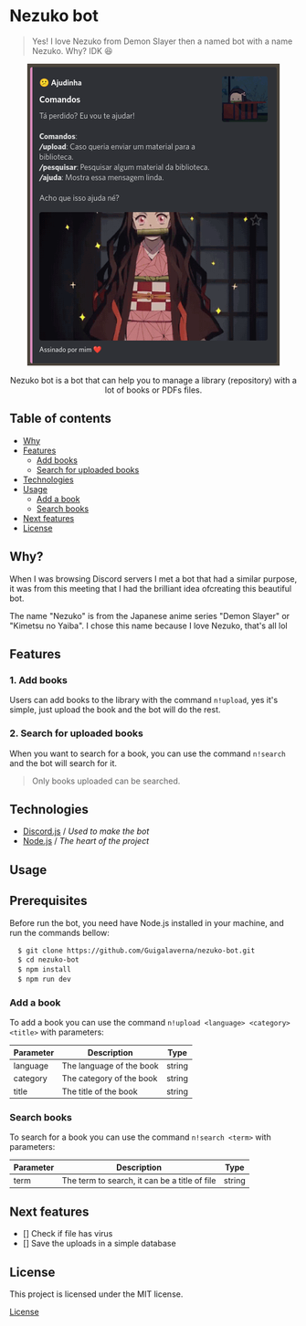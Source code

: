 # Nezuko bot

> Yes! I love Nezuko from Demon Slayer then a named bot with a name Nezuko. Why? IDK :laughing:

<p align='center'>
  <img src='.github/preview.png' alt='Help command of Nezuko bot'/>
</p>

<p align='center'>
  Nezuko bot is a bot that can help you to manage a library (repository) with a lot of books or PDFs files.
</p>

## Table of contents

- [Why](#why)
- [Features](#features)
  - [Add books](#1-add-books)
  - [Search for uploaded books](#2-search-for-uploaded-books)
- [Technologies](#technologies)
- [Usage](#usage)
  - [Add a book](#add-a-book)
  - [Search books](#search-books)
- [Next features](#next-features)
- [License](#license)

## Why?

When I was browsing Discord servers I met a bot that had a similar purpose, it was from this meeting that I had the brilliant idea of ​​creating this beautiful bot.

The name "Nezuko" is from the Japanese anime series "Demon Slayer" or "Kimetsu no Yaiba". I chose this name because I love Nezuko, that's all lol

## Features

### 1. Add books

Users can add books to the library with the command `n!upload`, yes it's simple, just upload the book and the bot will do the rest.

### 2. Search for uploaded books

When you want to search for a book, you can use the command `n!search` and the bot will search for it.

> Only books uploaded can be searched.

## Technologies

- [Discord.js](https://discord.js.org/) / _Used to make the bot_
- [Node.js](https://nodejs.org/) / _The heart of the project_

## Usage

## Prerequisites

Before run the bot, you need have Node.js installed in your machine, and run the commands bellow:

```bash
  $ git clone https://github.com/Guigalaverna/nezuko-bot.git
  $ cd nezuko-bot
  $ npm install
  $ npm run dev

```

### Add a book

To add a book you can use the command `n!upload <language> <category> <title>` with parameters:

| Parameter | Description              | Type   |
| --------- | ------------------------ | ------ |
| language  | The language of the book | string |
| category  | The category of the book | string |
| title     | The title of the book    | string |

### Search books

To search for a book you can use the command `n!search <term>` with parameters:

| Parameter | Description                                   | Type   |
| --------- | --------------------------------------------- | ------ |
| term      | The term to search, it can be a title of file | string |

## Next features

- [] Check if file has virus
- [] Save the uploads in a simple database

## License

This project is licensed under the MIT license.

[License](./LICENSE)
